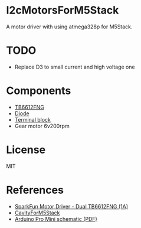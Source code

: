 # I2cMotorsForM5Stack

A motor driver with using atmega328p for M5Stack.

# TODO

- Replace D3 to small current and high voltage one

# Components

- [TB6612FNG](http://akizukidenshi.com/catalog/g/gI-11317/)
- [Diode](https://akizukidenshi.com/catalog/g/gI-02073/)
- [Terminal block](https://akizukidenshi.com/catalog/g/gP-08370/)
- Gear motor 6v200rpm

# License

MIT

# References

- [SparkFun Motor Driver - Dual TB6612FNG (1A)](https://www.sparkfun.com/products/14451)
- [CavityForM5Stack](https://github.com/asukiaaa/CavityForM5Stack)
- [Arduino Pro Mini schematic (PDF)](https://www.arduino.cc/en/uploads/Main/Arduino-Pro-Mini-schematic.pdf)
